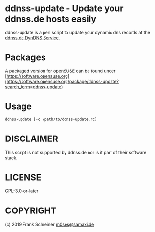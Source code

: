 # ddnss-update - Update your ddnss.de hosts easily

ddnss-update is a perl script to update your dynamic dns records at the [ddnss.de DynDNS Service](https://ddnss.de).

# Packages

A packaged version for openSUSE can be found under [https://software.opensuse.org](https://software.opensuse.org/package/ddnss-update?search_term=ddnss-update)

# Usage

```
ddnss-update [-c /path/to/ddnss-update.rc]
```

# DISCLAIMER

This script is not supported by ddnss.de nor is it part of their software stack.

# LICENSE

GPL-3.0-or-later

# COPYRIGHT

(c) 2019 Frank Schreiner <m0ses@samaxi.de>
